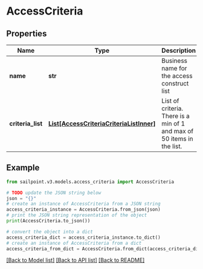 # AccessCriteria


## Properties

Name | Type | Description | Notes
------------ | ------------- | ------------- | -------------
**name** | **str** | Business name for the access construct list | [optional] 
**criteria_list** | [**List[AccessCriteriaCriteriaListInner]**](AccessCriteriaCriteriaListInner.md) | List of criteria. There is a min of 1 and max of 50 items in the list. | [optional] 

## Example

```python
from sailpoint.v3.models.access_criteria import AccessCriteria

# TODO update the JSON string below
json = "{}"
# create an instance of AccessCriteria from a JSON string
access_criteria_instance = AccessCriteria.from_json(json)
# print the JSON string representation of the object
print(AccessCriteria.to_json())

# convert the object into a dict
access_criteria_dict = access_criteria_instance.to_dict()
# create an instance of AccessCriteria from a dict
access_criteria_from_dict = AccessCriteria.from_dict(access_criteria_dict)
```
[[Back to Model list]](../README.md#documentation-for-models) [[Back to API list]](../README.md#documentation-for-api-endpoints) [[Back to README]](../README.md)


